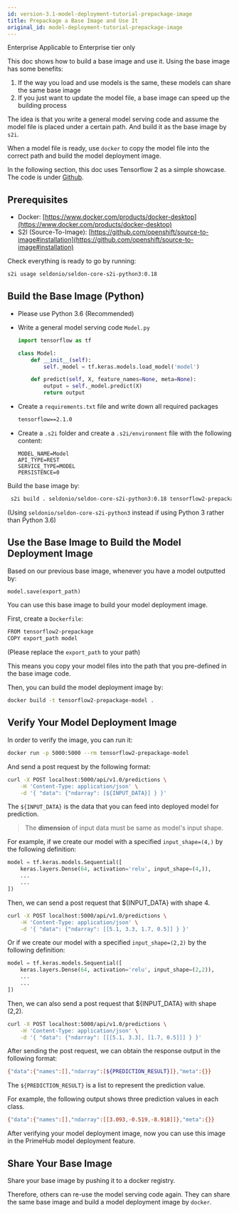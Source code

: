 ```yaml
---
id: version-3.1-model-deployment-tutorial-prepackage-image
title: Prepackage a Base Image and Use It
original_id: model-deployment-tutorial-prepackage-image
---
```


<div class="ee-only tooltip">Enterprise
  <span class="tooltiptext">Applicable to Enterprise tier only</span>
</div>

This doc shows how to build a base image and use it. Using the base image has some benefits:

1. If the way you load and use models is the same, these models can share the same base image
2. If you just want to update the model file, a base image can speed up the building process 

The idea is that you write a general model serving code and assume the model file is placed under a certain path. And build it as the base image by `s2i`.

When a model file is ready, use `docker` to copy the model file into the correct path and build the model deployment image.

In the following section, this doc uses Tensorflow 2 as a simple showcase. The code is under [Github](https://github.com/InfuseAI/model-deployment-examples/tree/master/tensorflow2_prepackage).

## Prerequisites

- Docker: [https://www.docker.com/products/docker-desktop](https://www.docker.com/products/docker-desktop)
- S2I (Source-To-Image): [https://github.com/openshift/source-to-image#installation](https://github.com/openshift/source-to-image#installation)

Check everything is ready to go by running:
```bash
s2i usage seldonio/seldon-core-s2i-python3:0.18
```

## Build the Base Image (Python)

- Please use Python 3.6 (Recommended)

- Write a general model serving code `Model.py`
    ```python
    import tensorflow as tf

    class Model:
        def __init__(self):
            self._model = tf.keras.models.load_model('model')

        def predict(self, X, feature_names=None, meta=None):
            output = self._model.predict(X)
            return output
    ```

- Create a `requirements.txt` file and write down all required packages
    ```txt
    tensorflow==2.1.0
    ```

- Create a `.s2i` folder and create a `.s2i/environment` file with the following content:
    ```script
    MODEL_NAME=Model
    API_TYPE=REST
    SERVICE_TYPE=MODEL
    PERSISTENCE=0
    ```

Build the base image by:
```bash
 s2i build . seldonio/seldon-core-s2i-python3:0.18 tensorflow2-prepackage
```
(Using `seldonio/seldon-core-s2i-python3` instead if using Python 3 rather than Python 3.6)


## Use the Base Image to Build the Model Deployment Image

Based on our previous base image, whenever you have a model outputted by:
```python
model.save(export_path)
```
You can use this base image to build your model deployment image.

First, create a `Dockerfile`:
```txt
FROM tensorflow2-prepackage
COPY export_path model 
```
(Please replace the `export_path` to your path)

This means you copy your model files into the path that you pre-defined in the base image code.

Then, you can build the model deployment image by:
```bash
docker build -t tensorflow2-prepackage-model .
```


## Verify Your Model Deployment Image

In order to verify the image, you can run it:
```bash
docker run -p 5000:5000 --rm tensorflow2-prepackage-model
```

And send a post request by the following format:
```bash
curl -X POST localhost:5000/api/v1.0/predictions \
    -H 'Content-Type: application/json' \
    -d '{ "data": {"ndarray": [${INPUT_DATA}] } }'
```

The `${INPUT_DATA}` is the data that you can feed into deployed model for prediction.

>The **dimension** of input data must be same as model's input shape.

For example, if we create our model with a specified `input_shape=(4,)` by the following definition:
```python
model = tf.keras.models.Sequential([
    keras.layers.Dense(64, activation='relu', input_shape=(4,)),
    ...
    ...
])
```

Then, we can send a post request that ${INPUT_DATA} with shape 4.
```bash
curl -X POST localhost:5000/api/v1.0/predictions \
    -H 'Content-Type: application/json' \
    -d '{ "data": {"ndarray": [[5.1, 3.3, 1.7, 0.5]] } }'
```

Or if we create our model with a specified `input_shape=(2,2)` by the following definition:
```python
model = tf.keras.models.Sequential([
    keras.layers.Dense(64, activation='relu', input_shape=(2,2)),
    ...
    ...
])
```

Then, we can also send a post request that ${INPUT_DATA} with shape (2,2).
```bash
curl -X POST localhost:5000/api/v1.0/predictions \
    -H 'Content-Type: application/json' \
    -d '{ "data": {"ndarray": [[[5.1, 3.3], [1.7, 0.5]]] } }'
```

After sending the post request, we can obtain the response output in the following format:
```bash
{"data":{"names":[],"ndarray":[${PREDICTION_RESULT}]},"meta":{}}
```
The `${PREDICTION_RESULT}` is a list to represent the prediction value.

For example, the following output shows three prediction values in each class.
```bash
{"data":{"names":[],"ndarray":[[3.093,-0.519,-8.918]]},"meta":{}}
```

After verifying your model deployment image, now you can use this image in the PrimeHub model deployment feature.

## Share Your Base Image

Share your base image by pushing it to a docker registry.

Therefore, others can re-use the model serving code again. They can share the same base image and build a model deployment image by `docker`.
